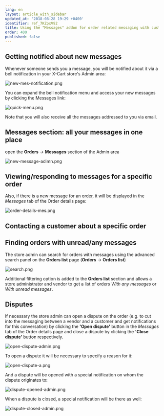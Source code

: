 ```yaml
---
lang: en
layout: article_with_sidebar
updated_at: '2018-08-28 19:29 +0400'
identifier: ref_7KZpxV92
title: Using the "Messages" addon for order related messaging with customers
order: 400
published: false
---
```

## Getting notified about new messages
Whenever someone sends you a message, you will be notified about it via a bell notification in your X-Cart store's Admin area:

   ![new-mes-notification.png]({{site.baseurl}}/attachments/ref_09pfmGGi/new-mes-notification.png)

You can expand the bell notification menu and access your new messages by clicking the Messages link:

  ![quick-menu.png]({{site.baseurl}}/attachments/ref_09pfmGGi/quick-menu.png)

Note that you will also receive all the messages addressed to you via email.

## Messages section: all your messages in one place
open the **Orders** -> **Messages** section of the Admin area

  ![new-message-adimn.png]({{site.baseurl}}/attachments/ref_09pfmGGi/new-message-adimn.png)

## Viewing/responding to messages for a specific order
Also, if there is a new message for an order, it will be displayed in the _Messages_ tab of the Order details page:

![order-details-mes.png]({{site.baseurl}}/attachments/ref_09pfmGGi/order-details-mes.png)

## Contacting a customer about a specific order

## Finding orders with unread/any messages
The store admin can search for orders with messages using the advanced search panel on the **Orders list** page (**Orders** -> **Orders list**)
  
  ![search.png]({{site.baseurl}}/attachments/ref_09pfmGGi/search.png)

Additional filtering option is added to the **Orders list** section and allows a store administrator and vendor to get a list of orders _With any messages_ or _With unread messages_.

## Disputes
If necessary the store admin can open a dispute on the order (e.g. to cut into the messaging between a vendor and a customer and get notifications for this conversation) by clicking the **'Open dispute'** button in the _Messages_ tab of the Order details page and close a dispute by clicking the **'Close dispute'** button respectively.

![open-dispute-admin.png]({{site.baseurl}}/attachments/ref_09pfmGGi/open-dispute-admin.png)

To open a dispute it will be necessary to specify a reason for it:

![open-dispute-a.png]({{site.baseurl}}/attachments/ref_09pfmGGi/open-dispute-a.png)

And a dispute will be opened with a special notification on whom the dispute originates to:

![dispute-opened-admin.png]({{site.baseurl}}/attachments/ref_09pfmGGi/dispute-opened-admin.png)

When a dispute is closed, a special notification will be there as well:

![dispute-closed-admin.png]({{site.baseurl}}/attachments/ref_09pfmGGi/dispute-closed-admin.png)
